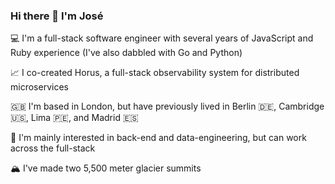 ### Hi there 👋 I'm José

💻 I'm a full-stack software engineer with several years of JavaScript and Ruby experience (I've also dabbled with Go and Python)

📈 I co-created Horus, a full-stack observability system for distributed microservices

🇬🇧 I'm based in London, but have previously lived in Berlin 🇩🇪, Cambridge 🇺🇸, Lima 🇵🇪, and Madrid 🇪🇸

👯 I'm mainly interested in back-end and data-engineering, but can work across the full-stack

🏔 I've made two 5,500 meter glacier summits

<!--
**14jdelap/14jdelap** is a ✨ _special_ ✨ repository because its `README.md` (this file) appears on your GitHub profile.

Here are some ideas to get you started:

- 🔭 I’m currently working on ...
- 🌱 I’m currently learning ...
- 👯 I’m looking to collaborate on ...
- 🤔 I’m looking for help with ...
- 💬 Ask me about ...
- 📫 How to reach me: ...
- 😄 Pronouns: ...
- ⚡ Fun fact: ...
-->
